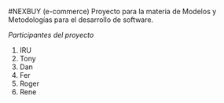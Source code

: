 #NEXBUY (e-commerce)
Proyecto para la materia de Modelos y Metodologías para el desarrollo de software.

*Participantes del proyecto*

1. IRU
2. Tony
3. Dan
4. Fer
5. Roger
6. Rene

 
